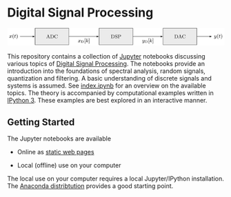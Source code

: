 # Digital Signal Processing

![Digital signal processing chain](introduction/DSP.png)

This repository contains a collection of [Jupyter](https://jupyter.org/) notebooks discussing various topics of [Digital Signal Processing](https://en.wikipedia.org/wiki/Digital_signal_processing). The notebooks provide an introduction into the foundations of spectral analysis, random signals, quantization and filtering. A basic understanding of discrete signals and systems is assumed. See [index.ipynb](index.ipynb) for an overview on the available topics. The theory is accompanied by computational examples written in [IPython 3](http://ipython.org/). These examples are best explored in an interactive manner.


## Getting Started

The Jupyter notebooks are available

* Online as [static web pages]((http://nbviewer.ipython.org/github/lev1khachatryan/Digital_Signal_Processing/blob/master/DSP-Lectures/index.ipynb))

* Local (offline) use on your computer

The local use on your computer requires a local Jupyter/IPython installation. The [Anaconda distribtution](https://www.continuum.io/downloads) provides a good starting point. 